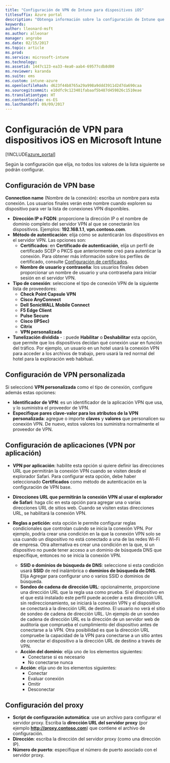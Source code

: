 ```yaml
---
title: "Configuración de VPN de Intune para dispositivos iOS"
titlesuffix: Azure portal
description: "Obtenga información sobre la configuración de Intune que puede usar para configurar conexiones VPN en dispositivos iOS\"."
keywords: 
author: lleonard-msft
ms.author: alleonar
manager: angrobe
ms.date: 02/15/2017
ms.topic: article
ms.prod: 
ms.service: microsoft-intune
ms.technology: 
ms.assetid: 1447c123-ea33-4ea0-aab4-69577cdb8d00
ms.reviewer: karanda
ms.suite: ems
ms.custom: intune-azure
ms.openlocfilehash: d623f44b8765a29a998a9ddd3911d2d7da690caa
ms.sourcegitcommit: e10dfc9c123401fabaaf5b487d459826c1510eae
ms.translationtype: HT
ms.contentlocale: es-ES
ms.lasthandoff: 09/09/2017
---
```

# <a name="vpn-settings-for-ios-devices-in-microsoft-intune"></a>Configuración de VPN para dispositivos iOS en Microsoft Intune

[!INCLUDE[azure_portal](./includes/azure_portal.md)]

Según la configuración que elija, no todos los valores de la lista siguiente se podrán configurar.

## <a name="base-vpn-settings"></a>Configuración de VPN base


**Connection name** (Nombre de la conexión): escriba un nombre para esta conexión. Los usuarios finales verán este nombre cuando exploren su dispositivo para ver la lista de conexiones VPN disponibles.
- **Dirección IP o FQDN**: proporcione la dirección IP o el nombre de dominio completo del servidor VPN al que se conectarán los dispositivos. Ejemplos: **192.168.1.1**, **vpn.contoso.com**.
- **Método de autenticación**: elija cómo se autenticarán los dispositivos en el servidor VPN. Las opciones son:
    - **Certificados**: en **Certificado de autenticación**, elija un perfil de certificado SCEP o PKCS que anteriormente creó para autenticar la conexión. Para obtener más información sobre los perfiles de certificado, consulte [Configuración de certificados](certificates-configure.md).
    - **Nombre de usuario y contraseña**: los usuarios finales deben proporcionar un nombre de usuario y una contraseña para iniciar sesión en el servidor VPN.
- **Tipo de conexión**: seleccione el tipo de conexión VPN de la siguiente lista de proveedores:
    - **Check Point Capsule VPN**
    - **Cisco AnyConnect**
    - **Dell SonicWALL Mobile Connect**
    - **F5 Edge Client**
    - **Pulse Secure**
    - **Cisco (IPSec)**
    - **Citrix**
    - **VPN personalizada**
- **Tunelización dividida** - : puede **Habilitar** o **Deshabilitar** esta opción, que permite que los dispositivos decidan qué conexión usar en función del tráfico. Por ejemplo, un usuario en un hotel usará la conexión VPN para acceder a los archivos de trabajo, pero usará la red normal del hotel para la exploración web habitual.


## <a name="custom-vpn-settings"></a>Configuración de VPN personalizada

Si seleccionó **VPN personalizada** como el tipo de conexión, configure además estas opciones:

- **Identificador de VPN**: es un identificador de la aplicación VPN que usa, y lo suministra el proveedor de VPN.
- **Especifique pares clave-valor para los atributos de la VPN personalizada**: agregue o importe **claves** y **valores** que personalicen su conexión VPN. De nuevo, estos valores los suministra normalmente el proveedor de VPN.

## <a name="apps-per-app-vpn-settings"></a>Configuración de aplicaciones (VPN por aplicación)

- **VPN por aplicación**: habilite esta opción si quiere definir las direcciones URL que permitirán la conexión VPN cuando se visiten desde el explorador Safari. Para configurar esta opción, debe haber seleccionado **Certificados** como método de autenticación en la configuración de VPN base.
- **Direcciones URL que permitirán la conexión VPN al usar el explorador de Safari**: haga clic en esta opción para agregar una o varias direcciones URL de sitios web. Cuando se visiten estas direcciones URL, se habilitará la conexión VPN.

- **Reglas a petición**: esta opción le permite configurar reglas condicionales que controlan cuándo se inicia la conexión VPN. Por ejemplo, podría crear una condición en la que la conexión VPN solo se usa cuando un dispositivo no está conectado a una de las redes Wi-Fi de empresa. Otra alternativa es crear una condición en la que, si un dispositivo no puede tener acceso a un dominio de búsqueda DNS que especifique, entonces no se inicia la conexión VPN.

    - **SSID o dominios de búsqueda de DNS**: seleccione si esta condición usará **SSID** de red inalámbrica o **dominios de búsqueda de DNS**. Elija Agregar para configurar uno o varios SSID o dominios de búsqueda.
    - **Sondeo de cadena de dirección URL**: opcionalmente, proporcione una dirección URL que la regla usa como prueba. Si el dispositivo en el que está instalado este perfil puede acceder a esta dirección URL sin redireccionamiento, se iniciará la conexión VPN y el dispositivo se conectará a la dirección URL de destino. El usuario no verá el sitio de sondeo de cadena de dirección URL. Un ejemplo de un sondeo de cadena de dirección URL es la dirección de un servidor web de auditoría que comprueba el cumplimiento del dispositivo antes de conectarse a la VPN. Otra posibilidad es que la dirección URL compruebe la capacidad de la VPN para conectarse a un sitio antes de conectar el dispositivo a la dirección URL de destino a través de VPN.
    - **Acción del dominio**: elija uno de los elementos siguientes:
        - Conectarse si es necesario 
        - No conectarse nunca 
    - **Acción**: elija uno de los elementos siguientes:
        - Conectar 
        - Evaluar conexión 
        - Omitir 
        - Desconectar 


## <a name="proxy-settings"></a>Configuración del proxy

- **Script de configuración automática**: use un archivo para configurar el servidor proxy. Escriba la **dirección URL del servidor proxy** (por ejemplo **http://proxy.contoso.com**) que contiene el archivo de configuración.
- **Dirección**: escriba la dirección del servidor proxy (como una dirección IP).
- **Número de puerto**: especifique el número de puerto asociado con el servidor proxy.